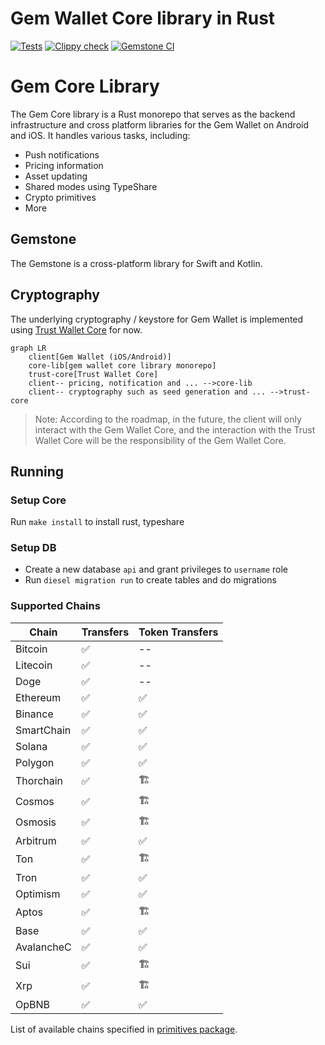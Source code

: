 # Gem Wallet Core library in Rust

[![Tests](https://github.com/gemwalletcom/core/actions/workflows/ci.yml/badge.svg)](https://github.com/gemwalletcom/core/actions/workflows/ci.yml)
[![Clippy check](https://github.com/gemwalletcom/core/actions/workflows/lint.yml/badge.svg)](https://github.com/gemwalletcom/core/actions/workflows/lint.yml)
[![Gemstone CI](https://github.com/gemwalletcom/core/actions/workflows/ci-gemstone.yml/badge.svg)](https://github.com/gemwalletcom/core/actions/workflows/ci-gemstone.yml)

# Gem Core Library

The Gem Core library is a Rust monorepo that serves as the backend infrastructure and cross platform libraries for the Gem Wallet on Android and iOS. It handles various tasks, including:

- Push notifications
- Pricing information
- Asset updating
- Shared modes using TypeShare
- Crypto primitives
- More

## Gemstone 

The Gemstone is a cross-platform library for Swift and Kotlin.

## Cryptography

The underlying cryptography / keystore for Gem Wallet is implemented using [Trust Wallet Core](https://github.com/trustwallet/wallet-core) for now.

```mermaid
graph LR
    client[Gem Wallet (iOS/Android)]
    core-lib[gem wallet core library monorepo]
    trust-core[Trust Wallet Core]
    client-- pricing, notification and ... -->core-lib
    client-- cryptography such as seed generation and ... -->trust-core
```

> Note: According to the roadmap, in the future, the client will only interact with the Gem Wallet Core, and the interaction with the Trust Wallet Core will be the responsibility of the Gem Wallet Core.

## Running

### Setup Core

Run `make install` to install rust, typeshare

### Setup DB

- Create a new database `api` and grant privileges to `username` role
- Run `diesel migration run` to create tables and do migrations

### Supported Chains

| Chain        | Transfers     | Token Transfers |
|--------------|---------------|-----------------|
| Bitcoin      | ✅            | --              |
| Litecoin     | ✅            | --              |
| Doge         | ✅            | --              |
| Ethereum     | ✅            | ✅               |
| Binance      | ✅            | ✅               |
| SmartChain   | ✅            | ✅               |
| Solana       | ✅            | ✅               |
| Polygon      | ✅            | ✅               |
| Thorchain    | ✅            | 🏗               |
| Cosmos       | ✅            | 🏗               |
| Osmosis      | ✅            | 🏗               |
| Arbitrum     | ✅            | ✅               |
| Ton          | ✅            | 🏗               |
| Tron         | ✅            | ✅               |
| Optimism     | ✅            | ✅               |
| Aptos        | ✅            | 🏗               |
| Base         | ✅            | ✅               |
| AvalancheC   | ✅            | ✅               |
| Sui          | ✅            | 🏗               |
| Xrp          | ✅            | 🏗               |
| OpBNB        | ✅            | ✅               |

List of available chains specified in [primitives package](https://github.com/gemwalletcom/core/blob/main/primitives/src/chain.rs).
